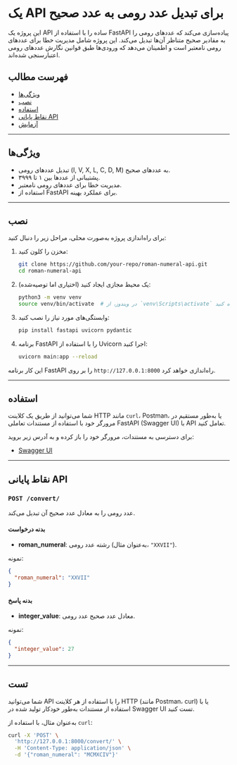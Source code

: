 
# یک API برای تبدیل عدد رومی به عدد صحیح


این پروژه یک API ساده را با استفاده از FastAPI پیاده‌سازی می‌کند که عددهای رومی را به مقادیر صحیح متناظر آن‌ها تبدیل می‌کند. این پروژه شامل مدیریت خطا برای عددهای رومی نامعتبر است و اطمینان می‌دهد که ورودی‌ها طبق قوانین نگارش عددهای رومی اعتبارسنجی شده‌اند.


## فهرست مطالب
- [ویژگی‌ها](#features)
- [نصب](#installation)
- [استفاده](#usage)
- [نقاط پایانی API](#api-endpoints)
- [آزمایش](#testing)

---


## ویژگی‌ها
- تبدیل عددهای رومی (I, V, X, L, C, D, M) به عددهای صحیح.
- پشتیبانی از عددها بین ۱ تا ۳۹۹۹.
- مدیریت خطا برای عددهای رومی نامعتبر.
- استفاده از FastAPI برای عملکرد بهینه.

---


## نصب

برای راه‌اندازی پروژه به‌صورت محلی، مراحل زیر را دنبال کنید:

1. مخزن را کلون کنید:
    ```bash
    git clone https://github.com/your-repo/roman-numeral-api.git
    cd roman-numeral-api
    ```

2. یک محیط مجازی ایجاد کنید (اختیاری اما توصیه‌شده):
    ```bash
    python3 -m venv venv
    source venv/bin/activate  # در ویندوز، از `venv\Scripts\activate` استفاده کنید
    ```

3. وابستگی‌های مورد نیاز را نصب کنید:
    ```bash
    pip install fastapi uvicorn pydantic
    ```

4. برنامه FastAPI را با استفاده از Uvicorn اجرا کنید:
    ```bash
    uvicorn main:app --reload
    ```

این کار برنامه FastAPI را بر روی `http://127.0.0.1:8000` راه‌اندازی خواهد کرد.



---


## استفاده

شما می‌توانید از طریق یک کلاینت HTTP مانند `curl`، Postman، یا به‌طور مستقیم در مرورگر خود با استفاده از مستندات تعاملی FastAPI (Swagger UI) با API تعامل کنید.

برای دسترسی به مستندات، مرورگر خود را باز کرده و به آدرس زیر بروید:
- [Swagger UI](http://127.0.0.1:8000/docs)


---


## نقاط پایانی API

### `POST /convert/`

عدد رومی را به معادل عدد صحیح آن تبدیل می‌کند.

#### بدنه درخواست
- **roman_numeral**: رشته عدد رومی (به‌عنوان مثال، `"XXVII"`).

نمونه:
```json
{
  "roman_numeral": "XXVII"
}
```

#### بدنه پاسخ
- **integer_value**: معادل عدد صحیح عدد رومی.

نمونه:
```json
{
  "integer_value": 27
}
```


---


## تست

شما می‌توانید API را با استفاده از هر کلاینت HTTP (مانند Postman، curl) یا با استفاده از مستندات به‌طور خودکار تولید شده در Swagger UI تست کنید.

به‌عنوان مثال، با استفاده از `curl`:
```bash
curl -X 'POST' \
  'http://127.0.0.1:8000/convert/' \
  -H 'Content-Type: application/json' \
  -d '{"roman_numeral": "MCMXCIV"}'
```
